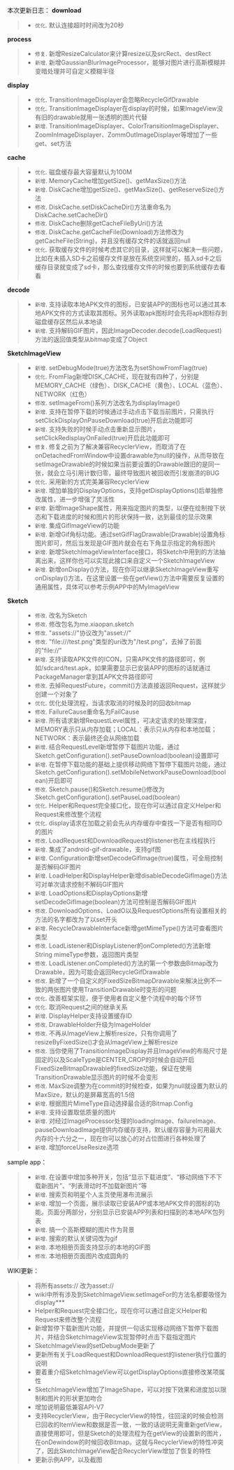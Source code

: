 本次更新日志：
**download**
>* ``优化``. 默认连接超时时间改为20秒

**process**
>* ``修复``. 新增ResizeCalculator来计算resize以及srcRect、destRect
>* ``新增``. 新增GaussianBlurImageProcessor，能够对图片进行高斯模糊并变暗处理并可自定义模糊半径

**display**
>* ``优化``. TransitionImageDisplayer会忽略RecycleGifDrawable
>* ``优化``. TransitionImageDisplayer在display的时候，如果ImageView没有旧的drawable就用一张透明的图片代替
>* ``新增``. TransitionImageDisplayer、ColorTransitionImageDisplayer、ZoomInImageDisplayer、ZommOutImageDisplayer等增加了一些get、set方法

**cache**
>* ``优化``. 磁盘缓存最大容量默认为100M
>* ``新增``. MemoryCache增加getSize()、getMaxSize()方法
>* ``新增``. DiskCache增加getSize()、getMaxSize()、getReserveSize()方法
>* ``修改``. DiskCache.setDiskCacheDir()方法重命名为DiskCache.setCacheDir()
>* ``修改``. DiskCache删除getCacheFileByUri()方法
>* ``修改``. DiskCache.getCacheFile(Download)方法修改为getCacheFile(String)，并且没有缓存文件的话就返回null
>* ``优化``. 获取缓存文件的时候考虑其它的目录，这样就可以解决一些问题，比如在未插入SD卡之前缓存文件是放在系统空间里的，插入sd卡之后缓存目录就变成了sd卡，那么查找缓存文件的时候也要到系统缓存去看看

**decode**
>* ``新增``. 支持读取本地APK文件的图标，已安装APP的图标也可以通过其本地APK文件的方式读取其图标。另外读取apk图标时会先将apk图标存到磁盘缓存区然后从本地读
>* ``新增``. 支持解码GIF图片，因此ImageDecoder.decode(LoadRequest)方法的返回值类型从bitmap变成了Object

**SketchImageView**
>* ``新增``. setDebugMode(true)方法改名为setShowFromFlag(true)
>* ``优化``. FromFlag新增DISK_CACHE，现在就有四种了，分别是MEMORY_CACHE（绿色）、DISK_CACHE（黄色）、LOCAL（蓝色）、NETWORK（红色）
>* ``修改``. setImageFrom()系列方法改名为displayImage()
>* ``新增``. 支持在暂停下载的时候通过手动点击下载当前图片，只需执行setClickDisplayOnPauseDownload(true)开启此功能即可
>* ``新增``. 支持失败的时候手动点击重新显示图片，setClickRedisplayOnFailed(true)开启此功能即可
>* ``修复``. 修复之前为了解决兼容RecyclerView，而取消了在onDetachedFromWindow中设置drawable为null的操作，从而导致在setImageDrawable的时候如果当前要设置的Drawable跟旧的是同一张，就会立马引用计数归零，最终导致图片被回收而引发崩溃的BUG
>* ``优化``. 采用新的方式完美兼容RecyclerView
>* ``新增``. 增加单独的DisplayOptions，支持getDisplayOptions()后单独修改属性，进一步增强了灵活性
>* ``新增``. 新增ImageShape属性，用来指定图片的类型，以便在绘制按下状态和下载进度的时候和图片的形状保持一致，达到最佳的显示效果
>* ``新增``. 集成GifImageView的功能
>* ``新增``. 新增Gif角标功能。通过setGifFlagDrawable(Drawable)设置角标图片即可，然后当发现是GIF图片就会在右下角显示指定的角标图片
>* ``新增``. 新增SketchImageViewInterface接口，将Sketch中用到的方法抽离出来，这样你也可以实现此接口来自定义一个SketchImageView
>* ``新增``. 新增onDisplay()方法，现在你可以继承SketchImageView重写onDisplay()方法，在这里设置一些在getView()方法中需要反复设置的通用属性，具体可以参考示例APP中的MyImageView

**Sketch**
>* ``修改``. 改名为Sketch
>* ``修改``. 修改包名为me.xiaopan.sketch
>* ``修改``. "assets://"协议改为"asset://"
>* ``修改``. "file:///test.png"类型的uri改为"/test.png"，去掉了前面的"file://"
>* ``新增``. 支持读取APK文件的ICON，只需APK文件的路径即可，例如/sdcard/test.apk，如果需要显示已安装APP的图标的话就通过PackageManager拿到其APK文件路径即可
>* ``修改``. 去掉RequestFuture，commit()方法直接返回Request，这样就少创建一个对象了
>* ``优化``. 优化处理流程，当请求取消的时候及时的回收bitmap
>* ``修改``. FailureCause重命名为FailCause
>* ``新增``. 所有请求新增RequestLevel属性，可决定请求的处理深度，MEMORY表示只从内存加载；LOCAL：表示只从内存和本地加载；NETWORK：表示最终还会从网络加载
>* ``新增``. 结合RequestLevel新增暂停下载图片功能，通过Sketch.getConfiguration().setPauseDownload(boolean)设置即可
>* ``新增``. 在暂停下载功能的基础上提供移动网络下暂停下载图片功能，通过Sketch.getConfiguration().setMobileNetworkPauseDownload(boolean)开启即可
>* ``修改``. Sketch.pause()和Sketch.resume()修改为Sketch.getConfiguration().setPauseLoad(boolean)
>* ``优化``. Helper和Request完全接口化，现在你可以通过自定义Helper和Request来修改整个流程
>* ``优化``. display请求在加载之前会先从内存缓存中查找一下是否有相同ID的图片
>* ``修改``. LoadRequest和DownloadRequest的listener也在主线程执行
>* ``新增``. 集成了android-gif-drawable，支持gif图
>* ``新增``. Configuration新增setDecodeGifImage(true)属性，可全局控制是否解码GIF图片
>* ``新增``. LoadHelper和DisplayHelper新增disableDecodeGifImage()方法可对单次请求控制不解码GIF图片
>* ``新增``. LoadOptions和DisplayOptions新增setDecodeGifImage(boolean)方法可控制是否解码GIF图片
>* ``修改``. DownloadOptions、LoadO以及RequestOptions所有设置相关的方法的名字都改为了以set开头
>* ``新增``. RecycleDrawableInterface新增getMimeType()方法可查看图片类型
>* ``修改``. LoadListener和DisplayListener的onCompleted()方法新增String mimeType参数，返回图片类型
>* ``修改``. LoadListener.onCompleted()方法的第一个参数由Bitmap改为Drawable，因为可能会返回RecycleGifDrawable
>* ``修改``. 新增了一个自定义的FixedSizeBitmapDrawable来解决比例不一致的两张图片使用TransitionDrawable时变形的问题
>* ``优化``. 改善框架实现，便于使用者自定义整个流程中的每个环节
>* ``优化``. 取消Request之间的继承关系
>* ``新增``. DisplayHelper支持设置缓存ID
>* ``修改``. DrawableHolder升级为ImageHolder
>* ``修改``. 不再从ImageView上解析resize，只有你调用了resizeByFixedSize()才会从ImageView上解析resize
>* ``修改``. 当你使用了TransitionImageDisplay并且ImageView的布局尺寸是固定的以及ScaleType是CENTER_CROP的时候会自动开启FixedSizeBitmapDrawable的fixedSize功能，保证在使用TransitionDrawable显示图片的时候不会变形
>* ``修改``. MaxSize调整为在commit的时候检查，如果为null就设置为默认的MaxSize，默认的是屏幕宽高的1.5倍
>* ``新增``. 根据图片MimeType自动选择最合适的Bitmap.Config
>* ``新增``. 支持设置取低质量的图片
>* ``新增``. 对经过ImageProcessor处理的loadingImage、failureImage、pauseDownloadImage提供内存缓存支持，默认缓存容量为可用最大内存的十六分之一，现在你可以放心的对占位图进行各种处理了
>* ``新增``. 增加forceUseResize选项

sample app：
>* ``新增``. 在设置中增加多种开关，包括“显示下载进度”、“移动网络下不下载新图片”、“列表滑动时不加载新图片”等
>* ``新增``. 搜索页和明星个人主页使用瀑布流展示
>* ``新增``. 增加一个页面，展示读取已安装APP或本地APK文件的图标的功能。页面分两部分，分别显示已安装APP列表和扫描到的本地APK包列表
>* ``新增``. 搞一个高斯模糊的图片作为背景
>* ``新增``. 搜索的默认关键词改为gif
>* ``新增``. 本地相册页面支持显示的本地的GIF图
>* ``修改``. 本地相册页面图片改成圆角的

WIKI更新：
>* 将所有assets:// 改为asset://
>* wiki中所有涉及到SketchImageView.setImageFor的方法名都要吸怪为display***
>* Helper和Request完全接口化，现在你可以通过自定义Helper和Request来修改整个流程
>* 新增暂停下载新图片功能，并提供一句话实现移动网络下暂停下载图片，并结合SketchImageView实现暂停时点击下载指定图片
>* SketchImageView的setDebugMode更新了
>* 更新所有关于LoadRequest和DownloadRequest的listener执行位置的说明
>* 要着重介绍SketchImageView可以getDisplayOptions直接修改某项属性
>* SketchImageView增加了ImageShape，可以对按下效果和进度加以限制和图片的形状更加吻合
>* 增加说明最低兼容API-V7
>* 支持RecyclerView，由于RecyclerView的特性，往回滚的时候会检测已回收的ItemView和数据是否一致，一致的话说明无需重新getView，直接使用即可，但是Sketch的处理流程为在getView的设置新的图片，在onDewindow的时候回收Bitmap。这就与RecyclerView的特性冲突了，因此SketchImageView配合RecyclerView增加了恢复的特性
>* 更新示例APP，以及截图